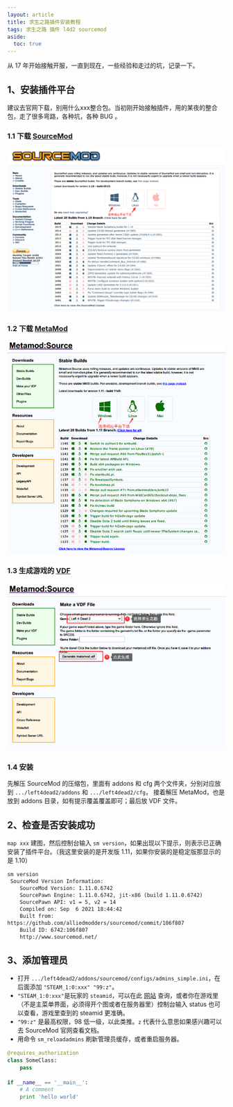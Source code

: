 ```yaml
---
layout: article
title: 求生之路插件安装教程
tags: 求生之路 插件 l4d2 sourcemod
aside:
  toc: true
---
```

从 17 年开始接触开服，一直到现在，一些经验和走过的坑，记录一下。
## 1、安装插件平台

建议去官网下载，别用什么xxx整合包。当初刚开始接触插件，用的某夜的整合包，走了很多弯路，各种坑，各种 BUG 。 

### 1.1 下载 [SourceMod](https://www.sourcemod.net/downloads.php?branch=stable)

![Image](/images/01.png "下载插件平台")

### 1.2 下载 [MetaMod](https://www.metamodsource.net/downloads.php?branch=stable)

![Image](/images/02.png "下载 MetaMod")

### 1.3 生成游戏的 [VDF](https://www.metamodsource.net/vdf)

![Image](/images/03.png "生成 VDF 文件")

### 1.4 安装

先解压 SourceMod 的压缩包，里面有 addons 和 cfg 两个文件夹，分别对应放到 `.../left4dead2/addons` 和 `.../left4dead2/cfg`，
接着解压 MetaMod，也是放到 addons 目录，如有提示覆盖覆盖即可；最后放 VDF 文件。   

## 2、检查是否安装成功
`map xxx` 建图，然后控制台输入 `sm version`，如果出现以下提示，则表示已正确安装了插件平台。（我这里安装的是开发版 1.11，如果你安装的是稳定版那显示的是 1.10）
```
sm version
 SourceMod Version Information:
    SourceMod Version: 1.11.0.6742
    SourcePawn Engine: 1.11.0.6742, jit-x86 (build 1.11.0.6742)
    SourcePawn API: v1 = 5, v2 = 14
    Compiled on: Sep  6 2021 18:44:42
    Built from: https://github.com/alliedmodders/sourcemod/commit/106f807
    Build ID: 6742:106f807
    http://www.sourcemod.net/
```   

## 3、添加管理员
* 打开 `.../left4dead2/addons/sourcemod/configs/admins_simple.ini`，在后面添加 `"STEAM_1:0:xxx"	"99:z"`。   
* `"STEAM_1:0:xxx"`是玩家的 `steamid`，可以在此 [网站](https://steamid.io) 查询，或者你在游戏里（不是主菜单界面，必须得开个图或者在服务器里）控制台输入 status 也可以查看，游戏里查到的 steamid 更准确。  
* `"99:z"` 是最高权限，98 低一级，以此类推。`z` 代表什么意思如果感兴趣可以去 SourceMod 官网查看文档。  
* 用命令 `sm_reloadadmins` 刷新管理员缓存，或者重启服务器。


```python
@requires_authorization
class SomeClass:
    pass

if __name__ == '__main__':
    # A comment
    print 'hello world'
```
